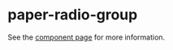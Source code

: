 paper-radio-group
=================

See the [component page](http://www.polymer-project.org/docs/elements/paper-elements.html#paper-radio-group) for more information.
